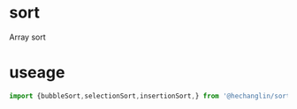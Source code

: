 # sort
Array sort

# useage
```javascript
import {bubbleSort,selectionSort,insertionSort,} from '@hechanglin/sort'

